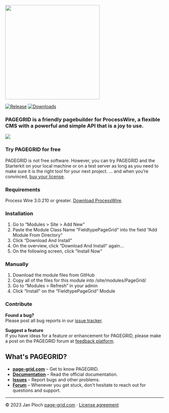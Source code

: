[<img src="https://page-grid.com/github-assets/pagegrid-logo.png" width="300" />](https://page-grid.com)

[![Release](https://badgen.net/github/release/FieldtypePageGrid/stable?color=yellow)](https://github.com/FieldtypePageGrid/releases/latest)
[![Downloads](https://badgen.net/packagist/dt/FieldtypePageGrid/cms?color=red)](https://github.com/FieldtypePageGrid/releases/latest)

### PAGEGRID is a friendly pagebuilder for ProcessWire, a flexible CMS with a powerful and simple API that is a joy to use. 

<img src="https://page-grid.com/github-assets/pagegrid-screen.png" />

### Try PAGEGRID for free  
PAGEGRID is not free software. However, you can try PAGEGRID and the Starterkit on your local machine or on a test server as long as you need to make sure it is the right tool for your next project. … and when you’re convinced, [buy your license](https://page-grid.com/buy).

### Requirements
Process Wire 3.0.210 or greater. [Download ProcessWire](https://processwire.com/download/core/). 

### Installation
1. Go to “Modules > Site > Add New“
2. Paste the Module Class Name “FieldtypePageGrid“ into the field “Add Module From Directory“
3. Click “Download And Install“
4. On the overview, click “Download And Install“ again…
5. On the following screen, click “Install Now“

### Manually
1. Download the module files from GitHub
2. Copy all of the files for this module into /site/modules/PageGrid/
3. Go to “Modules > Refresh” in your admin
4. Click “Install“ on the “FieldtypePageGrid“ Module

### Contribute

**Found a bug?**  
Please post all bug reports in our [issue tracker](https://github.com/FieldtypePageGrid/issues).

**Suggest a feature**  
If you have ideas for a feature or enhancement for PAGEGRID, please make a post on the PAGEGRID forum at [feedback platform](https://processwire.com/talk/forum/64-pagegrid/).

## What's PAGEGRID?
- **[page-grid.com](https://page-grid.com)** – Get to know PAGEGRID.
- **[Documentation](https://page-grid.com/docs/)** – Read the official documentation.
- **[Issues](https://github.com/FieldtypePageGrid/issues)** – Report bugs and other problems.
- **[Forum](https://processwire.com/talk/forum/64-pagegrid/)** – Whenever you get stuck, don't hesitate to reach out for questions and support.

---

© 2023 Jan Ploch
[page-grid.com](https://page-grid.com) · [License agreement](https://github.com/FieldtypePageGrid/license)
